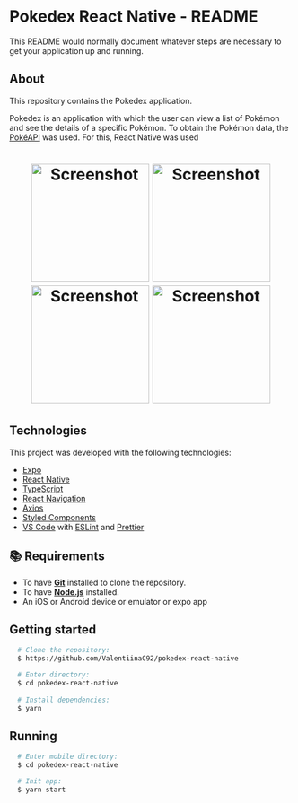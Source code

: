 # Pokedex React Native - README

This README would normally document whatever steps are necessary to get your application up and running.

## About
This repository contains the Pokedex application.

Pokedex is an application with which the user can view a list of Pokémon and see the details of a specific Pokémon. To obtain the Pokémon data, the [PokéAPI](https://pokeapi.co/) was used.
For this, React Native was used
<h1 align="center">
  <img width="210" alt="Screenshot" src="https://github.com/ValentiinaC92/pokedex-react-native/blob/master/assets/pokedex1.jpg">
  <img width="210" alt="Screenshot" src="https://github.com/ValentiinaC92/pokedex-react-native/blob/master/assets/pokedex2.jpg">
  <img width="210" alt="Screenshot" src="https://github.com/ValentiinaC92/pokedex-react-native/blob/master/assets/pokedex3.jpg">
  <img width="210" alt="Screenshot" src="https://github.com/ValentiinaC92/pokedex-react-native/blob/master/assets/pokedex4.jpg">
</h1>

## Technologies
This project was developed with the following technologies:

- [Expo](https://expo.io/)
- [React Native](https://reactnative.dev/)
- [TypeScript](https://www.typescriptlang.org/)
- [React Navigation](https://reactnavigation.org/)
- [Axios](https://github.com/axios/axios)
- [Styled Components](https://styled-components.com/)
- [VS Code](https://code.visualstudio.com/) with [ESLint](https://eslint.org/) and [Prettier](https://prettier.io/)

## :books: Requirements
- To have [**Git**](https://git-scm.com/) installed to clone the repository.
- To have [**Node.js**](https://nodejs.org/en/) installed.
- An iOS or Android device or emulator or expo app

## Getting started
``` bash
  # Clone the repository:
  $ https://github.com/ValentiinaC92/pokedex-react-native

  # Enter directory:
  $ cd pokedex-react-native
  
  # Install dependencies:
  $ yarn
```

## Running
```bash
  # Enter mobile directory:
  $ cd pokedex-react-native

  # Init app:
  $ yarn start
```
